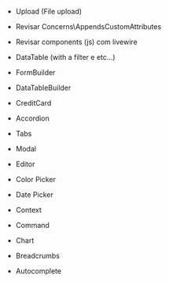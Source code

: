 - Upload (File upload)
- Revisar Concerns\AppendsCustomAttributes
- Revisar components (js) com livewire

- DataTable (with a filter e etc...)
- FormBuilder
- DataTableBuilder
- CreditCard
- Accordion
- Tabs
- Modal
- Editor
- Color Picker
- Date Picker
- Context
- Command
- Chart
- Breadcrumbs
- Autocomplete
